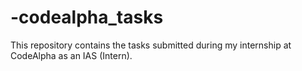 # -codealpha_tasks
This repository contains the tasks submitted during my internship at CodeAlpha as an IAS (Intern).
